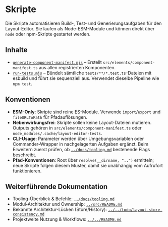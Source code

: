 # Skripte

Die Skripte automatisieren Build-, Test- und Generierungsaufgaben für den Layout-Editor. Sie laufen als Node-ESM-Module und können direkt über `node` oder npm-Skripte gestartet werden.

## Inhalte
- [`generate-component-manifest.mjs`](generate-component-manifest.mjs) – Erstellt `src/elements/component-manifest.ts` aus allen registrierten Komponenten.
- [`run-tests.mjs`](run-tests.mjs) – Bündelt sämtliche `tests/**/*.test.ts`-Dateien mit esbuild und führt sie sequenziell aus. Verwendet dieselbe Pipeline wie `npm test`.

## Konventionen
- **ESM-Only**: Skripte sind reine ES-Module. Verwende `import`/`export` und `fileURLToPath` für Pfadauflösungen.
- **Nebenwirkungsfrei**: Skripte sollen keine Layout-Dateien mutieren. Outputs gehören in `src/elements/component-manifest.ts` oder `node_modules/.cache/layout-editor-tests`.
- **CLI-Usage**: Parameter werden über Umgebungsvariablen oder Commander-Wrapper in nachgelagerten Aufgaben ergänzt. Beim Erweitern zuerst prüfen, ob [`../docs/tooling.md`](../docs/tooling.md) bestehende Flags beschreibt.
- **Pfad-Konventionen**: Root über `resolve(__dirname, "..")` ermitteln; neue Skripte folgen diesem Muster, damit sie unabhängig vom Aufrufort funktionieren.

## Weiterführende Dokumentation
- Tooling-Überblick & Befehle: [`../docs/tooling.md`](../docs/tooling.md)
- Modul-Architektur und Ownership: [`../src/README.md`](../src/README.md)
- Bekannte Architektur-Lücken (Store/History): [`../../todo/layout-store-consistency.md`](../../todo/layout-store-consistency.md)
- Projektweite Nutzung & Workflows: [`../../README.md`](../../README.md)
